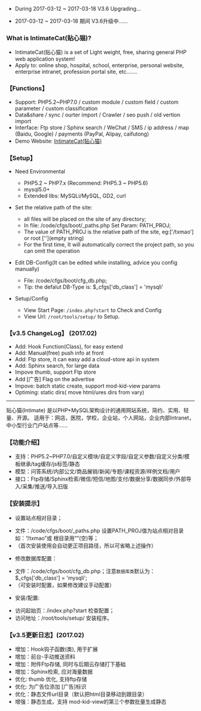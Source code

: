 

* During 2017-03-12 ~ 2017-03-18 
V3.6 Upgrading...

* 2017-03-12 ~ 2017-03-18 期间 
V3.6升级中……


### What is IntimateCat(贴心猫)?

* IntimateCat(贴心猫) is a set of Light weight, free, sharing general PHP web application system!
* Apply to: online shop, hospital, school, enterprise, personal website, enterprise intranet, profession portal site, etc.......

### 【Functions】

* Support: PHP5.2~PHP7.0 / custom module / custom field / custom parameter / custom classification
* Data&share / sync / ourter import / Crawler / seo push / old vertion import
* Interface: Ftp store / Sphinx search / WeChat / SMS / ip address / map (Baidu, Google) / payments (PayPal, Alipay, caifutong)
* Demo Website: [IntimateCat(贴心猫)](http://txmao.txjia.com/)

### 【Setup】

* Need Environmental
  - PHP5.2 ~ PHP7.x (Recommend: PHP5.3 ~ PHP5.6)
  - mysql5.0+
  - Extended libs: MySQLi/MySQL, GD2, curl

* Set the relative path of the site: 
  - all files will be placed on the site of any directory; 
  - In file: /code/cfgs/boot/_paths.php Set Param: PATH_PROJ; 
  - The value of PATH_PROJ is the relative path of the site, eg:['/txmao'] or root [''](empty string)
  - For the first time, It will automatically correct the project path, so you can omit the operation

* Edit DB-Config(It can be edited while installing, advice you config manually) 
  - File: /code/cfgs/boot/cfg_db.php; 
  - Tip: the defalut DB-Type is: $_cfgs['db_class'] = 'mysqli'

* Setup/Config 
  - View Start Page: `/index.php?start` to Check and Config
  - View Url: `/root/tools/setup/` to Setup.

### 【v3.5 ChangeLog】 (2017.02)

* Add: Hook Function(Class), for easy extend 
* Add: Manual(free) push info at front 
* Add: Ftp store, it can easy add a cloud-store api in system 
* Add: Sphinx search, for large data
* Impove thumb, support Ftp store 
* Add [广告] Flag on the advertise 
* Impove: batch static create, support mod-kid-view params
* Optiming: static dirs( move html/ures dirs from vary) 


--- --- --- --- --- --- --- --- --- 

贴心猫(Intimate) 是以PHP+MySQL架构设计的通用网站系统，简约、实用、轻量、开源。
适用于：网店，医院，学校，企业站，个人网站，企业内部Intranet，中小型行业门户站点等……

### 【功能介绍】

* 支持：PHP5.2~PHP7.0/自定义模块/自定义字段/自定义参数/自定义分类/模板继承/tag缓存/js标签/静态
* 模型：问答系统/内部公文/商品展销/新闻/专题/课程资源/样例文档/用户
* 接口：Ftp存储/Sphinx检索/微信/短信/地图/支付/数据分享/数据同步/外部导入/采集/推送/导入旧版

### 【安装提示】

* 设置站点相对目录；
 - 文件：/code/cfgs/boot/_paths.php 设置PATH_PROJ值为站点相对目录如：“/txmao”或 根目录用“”(空)等；
 - （首次安装使用会自动更正项目路径，所以可省略上述操作）

* 修改数据库配置：
 - 文件：/code/cfgs/boot/cfg_db.php；注意`数据库类`默认为：$_cfgs['db_class'] = 'mysqli';
 - （可安装时配置，如果修改建议手动配置）

* 安装/配置:
 - 访问起始页：/index.php?start 检查配置；
 - 访问地址：/root/tools/setup/ 安装程序。

### 【v3.5更新日志】(2017.02)

* 增加：Hook钩子函数(类), 用于扩展 
* 增加：前台-手动推送资料 
* 增加：附件Ftp存储, 同时与后期云存储打下基础 
* 增加：Sphinx检索, 应对海量数据
* 优化: thumb 优化, 支持ftp存储 
* 优化: 为广告位添加 [广告]标识 
* 优化：静态文件url目录（默认把html目录移动到跟目录） 
* 增强：静态生成，支持 mod-kid-view的第三个参数批量生成静态 
